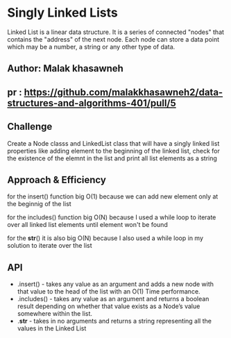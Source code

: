 
# Singly Linked Lists
Linked List is a linear data structure.
It is a series of connected "nodes" that contains the "address" of the next node. Each node can store a data point which may be a number, a string or any other type of data.

## Author: Malak khasawneh
## pr : https://github.com/malakkhasawneh2/data-structures-and-algorithms-401/pull/5

## Challenge
Create a Node classs and LinkedList class that will have a singly linked list properties like adding element to the beginning of the linked list, check for the existence of the elemnt in the list and print all list elements as a string

## Approach & Efficiency
for the insert() function big O(1) because we can add new element only at the beginnig of the list

for the includes() function big O(N) because I used a while loop to iterate over all  linked list elements until element won't be found

for the __str__() it is also big O(N) because I also used a while loop in my solution to iterate over the list

## API
* .insert() - takes any value as an argument and adds a new node with that value to the head of the list with an O(1) Time performance.
* .includes() - takes any value as an argument and returns a boolean result depending on whether that value exists as a Node’s value somewhere within the list.
* .__str__ - takes in no arguments and returns a string representing all the values in the Linked List







